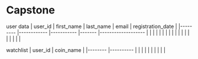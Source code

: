 # Capstone


user data
| user_id 	| first_name 	| last_name 	| email 	| registration_date 	|
|---------	|------------	|-----------	|-------	|-------------------	|
|         	|            	|           	|       	|                   	|
|         	|            	|           	|       	|                   	|
|         	|            	|           	|       	|                   	|



watchlist
| user_id | coin_name |
|-------- |---------- |
|         |      	    |
|         |           |
|         |      	    |
